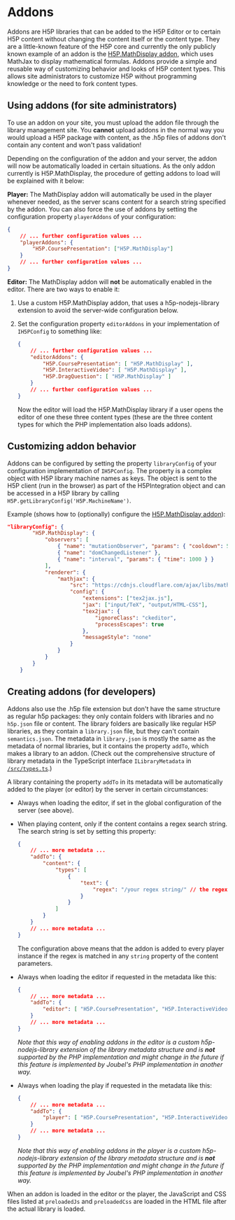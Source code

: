 # Addons

Addons are H5P libraries that can be added to the H5P Editor or to certain H5P
content without changing the content itself or the content type. They are a
little-known feature of the H5P core and currently the only publicly known
example of an addon is the [H5P.MathDisplay addon](https://h5p.org/mathematical-expressions),
which uses MathJax to display mathematical formulas. Addons provide a simple and
reusable way of customizing behavior and looks of H5P content types. This allows
site administrators to customize H5P without programming knowledge or the need
to fork content types.

## Using addons (for site administrators)

To use an addon on your site, you must upload the addon file through the library
management site. You **cannot** upload addons in the normal way you would upload
a H5P package with content, as the .h5p files of addons don't contain any
content and won't pass validation!

Depending on the configuration of the addon and your server, the addon will now
be automatically loaded in certain situations. As the only addon currently is
H5P.MathDisplay, the procedure of getting addons to load will be explained with
it below:

**Player:** The MathDisplay addon will automatically be used in the player
whenever needed, as the server scans content for a search string specified by
the addon. You can also force the use of addons by setting the configuration
property `playerAddons` of your configuration:

```JSON
{
    // ... further configuration values ...
    "playerAddons": {
        "H5P.CoursePresentation": ["H5P.MathDisplay"]
    }
    // ... further configuration values ...
}
```

**Editor:** The MathDisplay addon will **not** be automatically enabled in the
editor. There are two ways to enable it:

1. Use a custom H5P.MathDisplay addon, that uses a h5p-nodejs-library
   extension to avoid the server-wide configuration below.
2. Set the configuration property `editorAddons` in your implementation of
   `IH5PConfig` to something like:

    ```JSON
    {
        // ... further configuration values ...
        "editorAddons": {
            "H5P.CoursePresentation": [ "H5P.MathDisplay" ],
            "H5P.InteractiveVideo": [ "H5P.MathDisplay" ],
            "H5P.DragQuestion": [ "H5P.MathDisplay" ]
        }
        // ... further configuration values ...
    }
    ```

    Now the editor will load the H5P.MathDisplay library if a user opens the
    editor of one these three content types (these are the three content types
    for which the PHP implementation also loads addons).

## Customizing addon behavior

Addons can be configured by setting the property `libraryConfig` of your
configuration implementation of `IH5PConfig`. The property is a complex object
with H5P library machine names as keys. The object is sent to the H5P client
(run in the browser) as part of the H5PIntegration object and can be accessed
in a H5P library by calling `H5P.getLibraryConfig('H5P.MachineName')`.

Example (shows how to (optionally) configure the [H5P.MathDisplay addon](https://h5p.org/mathematical-expressions)):

```JSON
"libraryConfig": {
        "H5P.MathDisplay": {
            "observers": [
                { "name": "mutationObserver", "params": { "cooldown": 500 } },
                { "name": "domChangedListener" },
                { "name": "interval", "params": { "time": 1000 } }
            ],
            "renderer": {
                "mathjax": {
                    "src": "https://cdnjs.cloudflare.com/ajax/libs/mathjax/2.7.5/MathJax.js",
                    "config": {
                        "extensions": ["tex2jax.js"],
                        "jax": ["input/TeX", "output/HTML-CSS"],
                        "tex2jax": {
                            "ignoreClass": "ckeditor",
                            "processEscapes": true
                        },
                        "messageStyle": "none"
                    }
                }
            }
        }
    }

```

## Creating addons (for developers)

Addons also use the .h5p file extension but don't have the same structure as
regular h5p packages: they only contain folders with libraries and no `h5p.json`
file or content. The library folders are basically like regular H5P libraries,
as they contain a `library.json` file, but they can't contain `semantics.json`.
The metadata in `library.json` is mostly the same as the metadata of normal
libraries, but it contains the property `addTo`, which makes a library to
an addon. (Check out the comprehensive structure of library metadata in the
TypeScript interface `ILibraryMetadata` in [`/src/types.ts`](/src/types.ts).)

A library containing the property `addTo` in its metadata will be automatically
added to the player (or editor) by the server in certain circumstances:

-   Always when loading the editor, if set in the global configuration of the
    server (see above).
-   When playing content, only if the content contains a regex search string.
    The search string is set by setting this property:
    ```JSON
    {
        // ... more metadata ...
        "addTo": {
            "content": {
                "types": [
                    {
                        "text": {
                            "regex": "/your regex string/" // the regex string must start and end with a slash!
                        }
                    }
                ]
            }
        }
        // ... more metadata ...
    }
    ```
    The configuration above means that the addon is added to every player
    instance if the regex is matched in any `string` property of the content
    parameters.
-   Always when loading the editor if requested in the metadata like this:

    ```JSON
    {
        // ... more metadata ...
        "addTo": {
            "editor": [ "H5P.CoursePresentation", "H5P.InteractiveVideo" ]
        }
        // ... more metadata ...
    }
    ```

    _Note that this way of enabling addons in the editor is a custom
    h5p-nodejs-library extension of the library metadata structure and is
    **not** supported by the PHP implementation and might change in the future
    if this feature is implemented by Joubel's PHP implementation in another
    way._

-   Always when loading the play if requested in the metadata like this:

    ```JSON
    {
        // ... more metadata ...
        "addTo": {
            "player": [ "H5P.CoursePresentation", "H5P.InteractiveVideo" ]
        }
        // ... more metadata ...
    }
    ```

    _Note that this way of enabling addons in the player is a custom
    h5p-nodejs-library extension of the library metadata structure and is
    **not** supported by the PHP implementation and might change in the future
    if this feature is implemented by Joubel's PHP implementation in another
    way._

When an addon is loaded in the editor or the player, the JavaScript and CSS
files listed at `preloadedJs` and `preloadedCss` are loaded in the HTML file
after the actual library is loaded.
